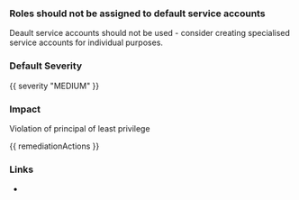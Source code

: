 
### Roles should not be assigned to default service accounts

Deault service accounts should not be used - consider creating specialised service accounts for individual purposes.

### Default Severity
{{ severity "MEDIUM" }}

### Impact
Violation of principal of least privilege

<!-- DO NOT CHANGE -->
{{ remediationActions }}

### Links
- 
        